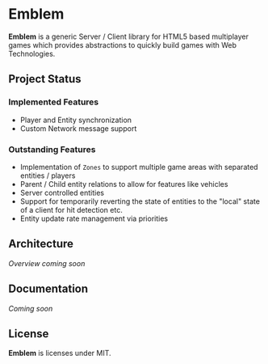 # Emblem 

**Emblem** is a generic Server / Client library for HTML5 based multiplayer 
games which provides abstractions to quickly build games with Web Technologies.


## Project Status

### Implemented Features

- Player and Entity synchronization
- Custom Network message support


### Outstanding Features

- Implementation of `Zones` to support multiple game areas with separated entities / players
- Parent / Child entity relations to allow for features like vehicles 
- Server controlled entities
- Support for temporarily reverting the state of entities to the "local" state of a client for hit detection etc.
- Entity update rate management via priorities


## Architecture

*Overview coming soon*


## Documentation

*Coming soon*


## License

**Emblem** is licenses under MIT.

